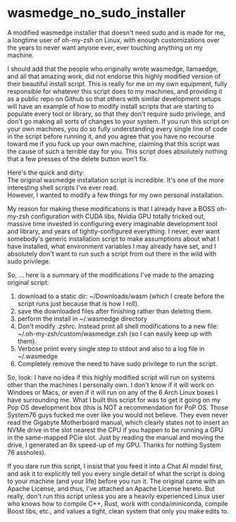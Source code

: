 # wasmedge_no_sudo_installer  
A modified wasmedge installer that doesn't need sudo and is made for me, a longtime user of oh-my-zsh on Linux, with enough customizations over the years to never want anyone ever, ever touching anything on my machine.  

I should add that the people who originally wrote wasmedge, llamaedge, and all that amazing work, did not endorse this highly modified version of their beautiful install script.  This is really for me on my own equipment, fully responsible for whatever this script does to my machines, and providing it as a public repo on Github so that others with similar development setups will have an example of how to modify install scripts that are starting to populate every tool or library, so that they don't require sudo privilege, and don't go making all sorts of changes to your system. If you run this script on your own machines, you do so fully understanding every single line of code in the script before running it, and you agree that you have no recourse toward me if you fuck up your own machine, claiming that this script was the cause of such a terrible day for you. This script does absolutely nothing that a few presses of the delete button won't fix.  

Here's the quick and dirty:  
The original wasmedge installation script is incredible.  It's one of the more interesting shell scripts I've ever read.  
However, I wanted to modify a few things for my own personal installation.  

My reason for making these modifications is that I already have a BOSS oh-my-zsh configuration with CUDA libs, Nvidia GPU totally tricked out, massive time invested in configuring every imaginable development tool and library, and years of tightly-configured everything. I never, ever want somebody's generic installation script to make assumptions about what I have installed, what environment variables I may already have set, and I absolutely don't want to run such a script from out there in the wild with sudo privilege.  

So, ... here is a summary of the modifications I've made to the amazing original script:  
1.  download to a static dir: ~/Downloads/wasm  (which I create before the script runs just because that is how I roll).  
2.  save the downloaded files after finishing rather than deleting them.
3.  perform the install in ~/.wasmedge directory
4.  Don't modify .zshrc.  Instead print all shell modifications to a new file: ~/.oh-my-zsh/custom/wasmedge.zsh (so I can easily keep up with them).
5.  Verbose priint every single step to stdout and also to a log file in ~/.wasmedge
6.  Completely remove the need to have sudo privilege to run the script.  

So, look: I have no idea if this highly modified script will run on systems other than the machines I personally own. I don't know if it will work on Windoes or Macs, or even if it will run on any of the 6 Arch Linux boxes I have surrounding me. What I built this script for was to get it going on my Pop OS development box (this is NOT a recommendation for PoP OS. Those System76 guys fucked me over like you would not believe.  They even never read the Gigabyte Motherboard manual, which clearly states not to insert an NVMe drive in the slot nearest the CPU if you happen to be running a GPU in the same-mapped PCie slot.  Just by reading the manual and moving the drive, I generated an 8x speed-up of my GPU.  Thanks for nothing System 76 assholes).

If you dare run this script, I insist that you feed it into a Chat AI model first, and ask it to explicitly tell you every single detail of what the script is doing to your machine (and your life) before you run it.  The original came with an Apache License, and thus, I've attached an Apache License hereto.  But really, don't run this script unless you are a heavily experienced Linux user who knows how to compile C++, Rust, work with conda/miniconda, compile Boost libs, etc., and values a tight, clean system that only you make edits to.  
